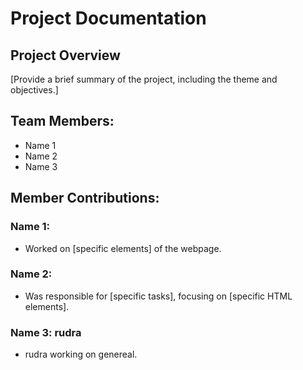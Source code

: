 # Project Documentation

## Project Overview

[Provide a brief summary of the project, including the theme and objectives.]

## Team Members:

-   Name 1
-   Name 2
-   Name 3

## Member Contributions:

### Name 1:

-   Worked on [specific elements] of the webpage.

### Name 2:

-   Was responsible for [specific tasks], focusing on [specific HTML elements].

### Name 3: rudra

-   rudra working on genereal.